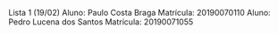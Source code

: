 Lista 1 (19/02)
Aluno: Paulo Costa Braga
Matrícula: 20190070110
Aluno: Pedro Lucena dos Santos 
Matrícula: 20190071055
